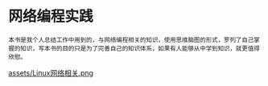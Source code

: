 # 网络编程实践

    本书是我个人总结工作中用到的，与网络编程相关的知识，使用思维脑图的形式，罗列了自己掌握的知识，写本书的目的只是为了完善自己的知识体系，如果有人能够从中学到知识，就更值得欣慰。

[assets/Linux网络相关.png](/assets/Linux网络相关.png)

